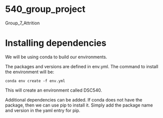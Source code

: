 # 540_group_project
Group_7_Attrition

# Installing dependencies

We will be using conda to build our environments.

The packages and versions are defined in env.yml. The command to install the environment will be:

```
conda env create -f env.yml
```

This will create an environment called DSC540.

Additional dependencies can be added. If conda does not have the package, then we can use pip to install it. Simply add the package name and version in the yaml entry for pip.
